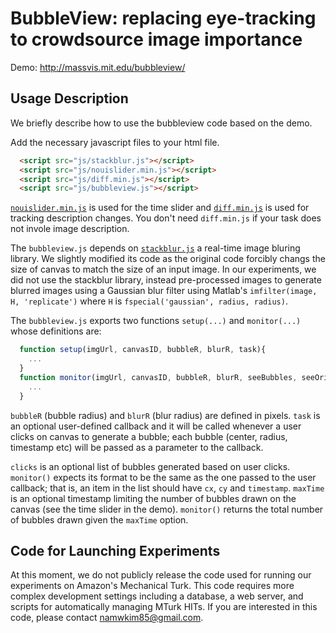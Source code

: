 # BubbleView: replacing eye-tracking to crowdsource image importance

Demo: http://massvis.mit.edu/bubbleview/

## Usage Description  
We briefly describe how to use the bubbleview code based on the demo. 

Add the necessary javascript files to your html file. 
```html
  <script src="js/stackblur.js"></script>
  <script src="js/nouislider.min.js"></script>
  <script src="js/diff.min.js"></script>
  <script src="js/bubbleview.js"></script>
```
[`nouislider.min.js`](https://refreshless.com/nouislider/) is used for the time slider and [`diff.min.js`](https://github.com/kpdecker/jsdiff) is used for tracking description changes. You don't need `diff.min.js` if your task does not invole image description. 

The `bubbleview.js` depends on [`stackblur.js`](http://www.quasimondo.com/StackBlurForCanvas/StackBlurDemo.html) a real-time image bluring library. We slightly modified its code as the original code forcibly changs the size of canvas to match the size of an input image. In our experiments, we did not use the stackblur library, instead pre-processed images to generate blurred images using a Gaussian blur filter using Matlab's `imfilter(image, H, 'replicate')` where `H` is `fspecial('gaussian', radius, radius)`.

The `bubbleview.js` exports two functions `setup(...)` and `monitor(...)` whose definitions are:
```javascript
  function setup(imgUrl, canvasID, bubbleR, blurR, task){
    ...
  }
  function monitor(imgUrl, canvasID, bubbleR, blurR, seeBubbles, seeOriginal, clicks, maxTime){
    ...
  }
```
`bubbleR` (bubble radius) and `blurR` (blur radius) are defined in pixels. `task` is an optional user-defined callback and it will be called whenever a user clicks on canvas to generate a bubble; each bubble (center, radius, timestamp etc) will be passed as a parameter to the callback.

`clicks` is an optional list of bubbles generated based on user clicks. `monitor()` expects its format to be the same as the one passed to the user callback; that is, an item in the list should have `cx`, `cy` and `timestamp`. `maxTime` is an optional timestamp limiting the number of bubbles drawn on the canvas (see the time slider in the demo). `monitor()` returns the total number of bubbles drawn given the `maxTime` option.

## Code for Launching Experiments
At this moment, we do not publicly release the code used for running our experiments on Amazon's Mechanical Turk. This code requires more complex development settings including a database, a web server, and scripts for automatically managing MTurk HITs. If you are interested in this code, please contact namwkim85@gmail.com.
